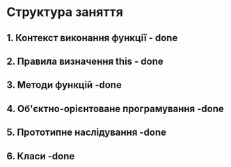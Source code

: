 # Структура заняття

## 1. Контекст виконання функції - done

## 2. Правила визначення this - done

## 3. Методи функцій -done

## 4. Об'єктно-орієнтоване програмування -done

## 5. Прототипне наслідування -done

## 6. Класи -done
